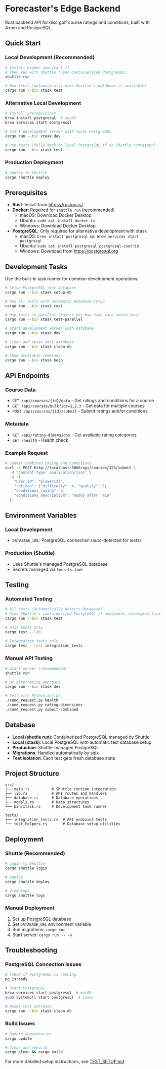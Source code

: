 # Forecaster's Edge Backend

Rust backend API for disc golf course ratings and conditions, built with Axum and PostgreSQL.

## Quick Start

### Local Development (Recommended)

```bash
# Install Docker and start it
# Then run with Shuttle (uses containerized PostgreSQL)
shuttle run

# Run tests (automatically uses Shuttle's database if available)
cargo run --bin xtask test
```

### Alternative Local Development

```bash
# Install prerequisites
brew install postgresql  # macOS
brew services start postgresql

# Start development server with local PostgreSQL
cargo run --bin xtask dev

# Run tests (falls back to local PostgreSQL if no Shuttle container)
cargo run --bin xtask test
```

### Production Deployment

```bash
# Deploy to Shuttle
cargo shuttle deploy
```

## Prerequisites

- **Rust**: Install from https://rustup.rs/
- **Docker**: Required for `shuttle run` (recommended)
  - macOS: Download Docker Desktop
  - Ubuntu: `sudo apt install docker.io`
  - Windows: Download Docker Desktop
- **PostgreSQL**: Only required for alternative development with xtask
  - macOS: `brew install postgresql && brew services start postgresql`
  - Ubuntu: `sudo apt install postgresql postgresql-contrib`
  - Windows: Download from https://postgresql.org

## Development Tasks

Use the built-in task runner for common development operations:

```bash
# Setup PostgreSQL test database
cargo run --bin xtask setup-db

# Run all tests with automatic database setup
cargo run --bin xtask test

# Run tests in parallel (faster but may have race conditions)
cargo run --bin xtask test-parallel

# Start development server with database
cargo run --bin xtask dev

# Clean and reset test database
cargo run --bin xtask clean-db

# Show available commands
cargo run --bin xtask help
```

## API Endpoints

### Course Data
- `GET /api/courses/{id}/data` - Get ratings and conditions for a course
- `GET /api/courses/bulk?ids=1,2,3` - Get data for multiple courses
- `POST /api/courses/{id}/submit` - Submit ratings and/or conditions

### Metadata
- `GET /api/rating-dimensions` - Get available rating categories
- `GET /health` - Health check

### Example Request

```bash
# Submit combined rating and conditions
curl -X POST http://localhost:3000/api/courses/123/submit \
  -H "Content-Type: application/json" \
  -d '{
    "user_id": "player123",
    "ratings": {"difficulty": 4, "quality": 5},
    "conditions_rating": 3,
    "conditions_description": "muddy after rain"
  }'
```

## Environment Variables

### Local Development
- `DATABASE_URL`: PostgreSQL connection (auto-detected for tests)

### Production (Shuttle)
- Uses Shuttle's managed PostgreSQL database
- Secrets managed via `Secrets.toml`

## Testing

### Automated Testing
```bash
# All tests (automatically detects database)
# Uses Shuttle's containerized PostgreSQL if available, otherwise local PostgreSQL
cargo run --bin xtask test

# Unit tests only
cargo test --lib

# Integration tests only  
cargo test --test integration_tests
```

### Manual API Testing
```bash
# Start server (recommended)
shuttle run

# Or alternative approach
cargo run --bin xtask dev

# Test with Python script
./send_request.py health
./send_request.py rating-dimensions
./send_request.py submit-combined
```

## Database

- **Local (shuttle run)**: Containerized PostgreSQL managed by Shuttle
- **Local (xtask)**: Local PostgreSQL with automatic test database setup
- **Production**: Shuttle-managed PostgreSQL
- **Migrations**: Handled automatically by sqlx
- **Test isolation**: Each test gets fresh database state

## Project Structure

```
src/
├── main.rs          # Shuttle runtime integration
├── lib.rs           # API routes and handlers  
├── database.rs      # Database operations
├── models.rs        # Data structures
└── bin/xtask.rs     # Development task runner

tests/
├── integration_tests.rs  # API endpoint tests
└── test_helpers.rs       # Database setup utilities
```

## Deployment

### Shuttle (Recommended)
```bash
# Login to Shuttle
cargo shuttle login

# Deploy
cargo shuttle deploy

# View logs
cargo shuttle logs
```

### Manual Deployment
1. Set up PostgreSQL database
2. Set `DATABASE_URL` environment variable
3. Run migrations: `cargo run`
4. Start server: `cargo run -- -v`

## Troubleshooting

### PostgreSQL Connection Issues
```bash
# Check if PostgreSQL is running
pg_isready

# Start PostgreSQL  
brew services start postgresql  # macOS
sudo systemctl start postgresql  # Linux

# Reset test database
cargo run --bin xtask clean-db
```

### Build Issues
```bash
# Update dependencies
cargo update

# Clean and rebuild
cargo clean && cargo build
```

For more detailed setup instructions, see [TEST_SETUP.md](TEST_SETUP.md).
